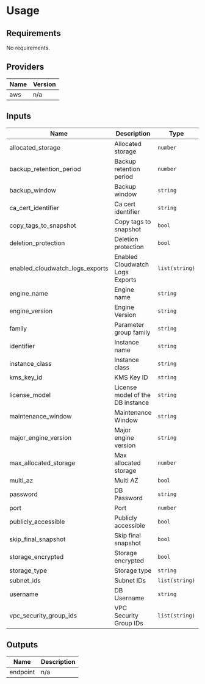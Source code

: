 # Usage
<!--- BEGIN_TF_DOCS --->

## Requirements

No requirements.

## Providers

| Name | Version |
|------|---------|
| aws | n/a |

## Inputs

| Name | Description | Type | Default | Required |
|------|-------------|------|---------|:--------:|
| allocated\_storage | Allocated storage | `number` | n/a | yes |
| backup\_retention\_period | Backup retention period | `number` | n/a | yes |
| backup\_window | Backup window | `string` | n/a | yes |
| ca\_cert\_identifier | Ca cert identifier | `string` | n/a | yes |
| copy\_tags\_to\_snapshot | Copy tags to snapshot | `bool` | n/a | yes |
| deletion\_protection | Deletion protection | `bool` | n/a | yes |
| enabled\_cloudwatch\_logs\_exports | Enabled Cloudwatch Logs Exports | `list(string)` | n/a | yes |
| engine\_name | Engine name | `string` | n/a | yes |
| engine\_version | Engine Version | `string` | n/a | yes |
| family | Parameter group family | `string` | n/a | yes |
| identifier | Instance name | `string` | n/a | yes |
| instance\_class | Instance class | `string` | n/a | yes |
| kms\_key\_id | KMS Key ID | `string` | n/a | yes |
| license\_model | License model of the DB instance | `string` | n/a | yes |
| maintenance\_window | Maintenance Window | `string` | n/a | yes |
| major\_engine\_version | Major engine version | `string` | n/a | yes |
| max\_allocated\_storage | Max allocated storage | `number` | n/a | yes |
| multi\_az | Multi AZ | `bool` | n/a | yes |
| password | DB Password | `string` | n/a | yes |
| port | Port | `number` | n/a | yes |
| publicly\_accessible | Publicly accessible | `bool` | n/a | yes |
| skip\_final\_snapshot | Skip final snapshot | `bool` | n/a | yes |
| storage\_encrypted | Storage encrypted | `bool` | n/a | yes |
| storage\_type | Storage type | `string` | n/a | yes |
| subnet\_ids | Subnet IDs | `list(string)` | n/a | yes |
| username | DB Username | `string` | n/a | yes |
| vpc\_security\_group\_ids | VPC Security Group IDs | `list(string)` | n/a | yes |

## Outputs

| Name | Description |
|------|-------------|
| endpoint | n/a |

<!--- END_TF_DOCS --->
